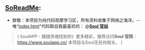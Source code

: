 [So](https://inchoong.github.io/so/so.html)[ReadMe](https://inchoong.github.io/so/):
------------------------------------------------------------------------------------
 - 致敬：本项目为纯代码观摩学习区，所有资料收集于网络之海洋。--唯“[index.html](index.html)”代码取自我最喜欢的： @[**Soul 官站**](https://www.soulapp.cn/)
 > ( SoulAPP - 跟随灵魂找到你》更多精彩，推荐访问**Soul 官网**：https://www.soulapp.cn/ 本项目与Soul无任何相关。 )

